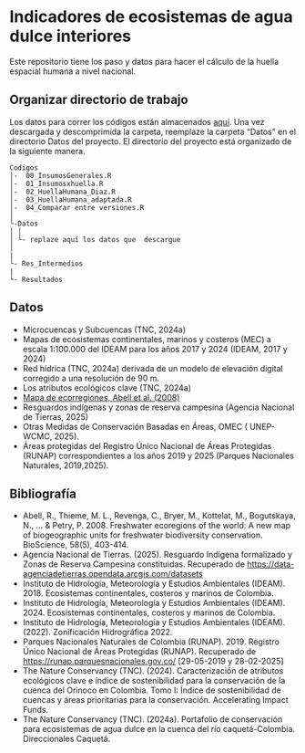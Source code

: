 Indicadores de ecosistemas de agua dulce interiores
================

Este repositorio tiene los paso y datos para hacer el cálculo de la huella espacial humana a nivel nacional. 


## Organizar directorio de trabajo

Los datos para correr los códigos están almacenados
[aquí](https://drive.google.com/file/d/1YQjFb3u8uJ7UmWHlNncM_UXtJ_gJcOmz/view?usp=drive_link).
Una vez descargada y descomprimida la carpeta, reemplaze la carpeta “Datos” en el directorio Datos del proyecto.
El directorio del proyecto está organizado de la siguiente manera.

    Codigos
    │-  00_InsumosGenerales.R
    │-  01_Insumosxhuella.R
    │-  02_HuellaHumana_Diaz.R
    │-  03_HuellaHumana_adaptada.R
    │-  04_Comparar entre versiones.R
    │    
    └-Datos
    │ │
    │ └- replaze aquí los datos que  descargue 
    │ 
    |
    └- Res_Intermedios
    |
    └- Resultados

## Datos

- Microcuencas y  Subcuencas (TNC, 2024a)
- Mapas de ecosistemas continentales, marinos y costeros (MEC) a escala 1:100.000 del IDEAM para los años 2017 y 2024 (IDEAM, 2017 y 2024)
- Red hídrica (TNC, 2024a) derivada de un modelo de elevación digital corregido a una resolución de 90 m.
- Los atributos ecológicos clave (TNC, 2024a)
- [Mapa de ecorregiones, Abell et al. (2008)]( https://feow.org/ ) 
- Resguardos indígenas y zonas de reserva campesina (Agencia Nacional de Tierras, 2025)
- Otras Medidas de Conservación Basadas en Áreas, OMEC ( UNEP-WCMC, 2025).
- Áreas protegidas del Registro Único Nacional de Áreas Protegidas (RUNAP) correspondientes a los años 2019 y 2025 (Parques Nacionales Naturales, 2019,2025).

## Bibliografía
- Abell, R., Thieme, M. L., Revenga, C., Bryer, M., Kottelat, M., Bogutskaya, N., ... & Petry, P. 2008. Freshwater ecoregions of the world: A new map of biogeographic units for freshwater biodiversity conservation. BioScience, 58(5), 403-414.
- Agencia Nacional de Tierras. (2025). Resguardo Indígena formalizado y Zonas de Reserva Campesina constituidas. Recuperado de https://data-agenciadetierras.opendata.arcgis.com/datasets
- Instituto de Hidrología, Meteorología y Estudios Ambientales (IDEAM). 2018. Ecosistemas continentales, costeros y marinos de Colombia.
- Instituto de Hidrología, Meteorología y Estudios Ambientales (IDEAM). 2024. Ecosistemas continentales, costeros y marinos de Colombia.
- Instituto de Hidrología, Meteorología y Estudios Ambientales (IDEAM). (2022). Zonificación Hidrográfica 2022.
- Parques Nacionales Naturales de Colombia (RUNAP). 2019. Registro Único Nacional de Áreas Protegidas (RUNAP). Recuperado de https://runap.parquesnacionales.gov.co/ [29-05-2019 y 28-02-2025]
- The Nature Conservancy (TNC). (2024). Caracterización de atributos ecológicos clave e índice de sostenibilidad para la conservación de la cuenca del Orinoco en Colombia. Tomo I: Índice de sostenibilidad de cuencas y áreas prioritarias para la conservación. Accelerating Impact Funds.
- The Nature Conservancy (TNC). (2024a). Portafolio de conservación para ecosistemas de agua dulce en la cuenca del río caquetá-Colombia.  Direccionales Caquetá. 

